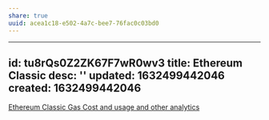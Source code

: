 ```yaml
---
share: true
uuid: acea1c18-e502-4a7c-bee7-76fac0c03bd0
---
```

---
id: tu8rQs0Z2ZK67F7wR0wv3
title: Ethereum Classic
desc: ''
updated: 1632499442046
created: 1632499442046
---

[Ethereum Classic Gas Cost and usage and other analytics](https://explorer.bitquery.io/ethclassic/gas)
